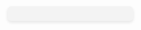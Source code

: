 <!DOCTYPE html>
<html lang="en">
<head>
<meta charset="UTF-8">
<meta name="viewport" content="width=device-width, initial-scale=1.0">
<title>Random Slide Show</title>
<style>
  body { font-family: Arial, sans-serif; display: flex; justify-content: center; align-items: center; height: 100vh; margin: 0; }
  .slideshow-container { width: 60%; padding: 20px; background-color: #f3f3f3; border-radius: 10px; box-shadow: 0 4px 8px rgba(0,0,0,0.1); }
  .slide { display: none; }
</style>
</head>
<body>

<div class="slideshow-container">
  <div class="slide">
    <h2>Slide 1 Title</h2>
    <p>This is the first piece of information.</p>
  </div>
  <div class="slide">
    <h2>Slide 2 Title</h2>
    <p>This is the second piece of information.</p>
  </div>
  <div class="slide">
    <h2>Slide 3 Title</h2>
    <p>This is the third piece of information.</p>
  </div>
  <!-- Add more slides as needed -->
</div>

<script>
window.onload = function showRandomSlide() {
  let slides = document.getElementsByClassName("slide");
  let slideIndex = Math.floor(Math.random() * slides.length);
  slides[slideIndex].style.display = "block";
}
</script>

</body>
</html>
